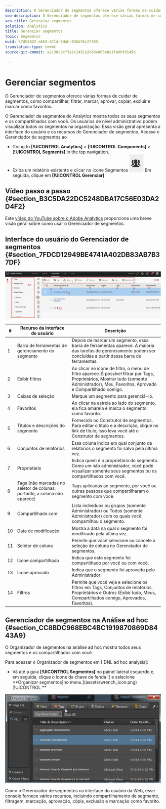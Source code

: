 ```yaml
---
description: O Gerenciador de segmentos oferece várias formas de cuidar de segmentos, como compartilhar, filtrar, marcar, aprovar, copiar, excluir e marcar como favoritos.
seo-description: O Gerenciador de segmentos oferece várias formas de cuidar de segmentos, como compartilhar, filtrar, marcar, aprovar, copiar, excluir e marcar como favoritos.
seo-title: Gerenciar segmentos
solution: Analytics
title: Gerenciar segmentos
topic: Segmentos
uuid: 47d54822-a662-471d-8dab-03ddf6c2f395
translation-type: tm+mt
source-git-commit: a2c38c2cf3a2c1451e2c60e003ebe1fa9bfd145d

---
```



# Gerenciar segmentos

O Gerenciador de segmentos oferece várias formas de cuidar de segmentos, como compartilhar, filtrar, marcar, aprovar, copiar, excluir e marcar como favoritos.

O Gerenciador de segmentos do Analytics mostra todos os seus segmentos e os compartilhados com você. Os usuários de nível administrativo podem visualizar todos os segmentos na organização. Essa visão geral apresenta a interface do usuário e os recursos do Gerenciador de segmentos. Acesse o Gerenciador de segmentos ao

* Going to **[!UICONTROL Analytics]** &gt; **[!UICONTROL Components]** &gt; **[!UICONTROL Segments]** in the top navigation.
* Exiba um relatório existente e clicar no ícone Segmentos ![ na navegação à esquerda. ](assets/segment_icon.png) Em seguida, clique em **[!UICONTROL Gerenciar]**.

## Vídeo passo a passo {#section_B3C5DA22DC5248DBA17C56E03DA2D4F2}

Este [vídeo do YouTube sobre o Adobe Analytics](https://www.youtube.com/watch?v=CdfOq98PTrg&index=6&list=PL2tCx83mn7GtHqZicFTa--aE6d02BvvTd) proporciona uma breve visão geral sobre como usar o Gerenciador de segmentos.

## Interface do usuário do Gerenciador de segmentos {#section_7FDCD12949BE4741A402DB83AB7B37DF}

![](assets/segment_manager_ui.png)

| # | Recurso da interface do usuário | Descrição |
|---|---|---|
| 1 | Barra de ferramentas de gerenciamento do segmento | Depois de marcar um segmento, essa barra de ferramentas aparece. A maioria das tarefas de gerenciamento podem ser concluídas a partir dessa barra de ferramentas. |
| 2 | Exibir filtros | Ao clicar no ícone de filtro, o menu de filtro aparece. É possível filtrar por Tags, Proprietários, Mostrar tudo (somente Administrador), Meu, Favoritos, Aprovado e Compartilhado comigo. |
| 3 | Caixas de seleção | Marque um segmento para gerenciá-lo. |
| 4 | Favoritos | Ao clicar na estrela ao lado do segmento, ela fica amarela e marca o segmento como favorito. |
| 5 | Títulos e descrições do segmento | Fornecido no Construtor de segmentos. Para editar o título e a descrição, clique no link de título; isso leva você até o Construtor de segmentos. |
| 6 | Conjuntos de relatórios | Essa coluna indica em qual conjunto de relatórios o segmento foi salvo pela última vez. |
| 7 | Proprietário | Indica quem é o proprietário do segmento. Como um não administrador, você pode visualizar somente seus segmentos ou os compartilhados com você. |
| 8 | Tags (não marcadas no seletor de colunas, portanto, a coluna não aparece) | Tags aplicadas ao segmento, por você ou outras pessoas que compartilharam o segmento com você. |
| 9 | Compartilhado com | Lista indivíduos ou grupos (somente Administrador) ou Todos (somente Administrador) com os quais você compartilhou o segmento. |
| 10 | Data de modificação | Mostra a data na qual o segmento foi modificado pela última vez. |
| 11 | Seletor de coluna | Permite que você selecione ou cancele a seleção de coluna no Gerenciador de segmentos. |
| 12 | Ícone compartilhado | Indica que este segmento foi compartilhado por você ou com você. |
| 13 | Ícone aprovado | Indica que o segmento foi aprovado pelo Administrador. |
| 14 | Filtros | Permite que você veja e selecione os filtros em Tags, Conjuntos de relatórios, Proprietários e Outros (Exibir tudo, Meus, Compartilhados comigo, Aprovados, Favoritos). |

## Gerenciador de segmentos na Análise ad hoc {#section_CC8BDC968EBC4BC1919870869D8443A9}

O Organizador de segmentos na análise ad hoc mostra todos seus segmentos e os compartilhados com você.

Para acessar o Organizador de segmentos em [!DNL ad hoc analysis]:

* Vá até a guia **[!UICONTROL Segmentos]** no painel lateral esquerdo e, em seguida, clique o ícone da chave de fenda ![ e selecione **Organizar segmentos]no menu.](assets/wrench_icon.png)[!UICONTROL **

![](assets/ad_hoc_organize_segments.png)

Como o Gerenciador de segmentos na interface do usuário da Web, esse console fornece vários recursos, incluindo compartilhamento de segmento, filtragem, marcação, aprovação, cópia, exclusão e marcação como favorito.

